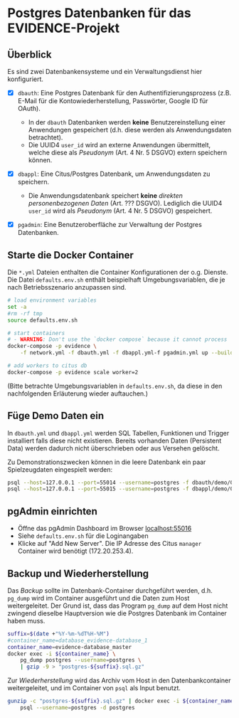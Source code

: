 # Postgres Datenbanken für das EVIDENCE-Projekt

## Überblick
Es sind zwei Datenbankensysteme und ein Verwaltungsdienst hier konfiguriert.

- [x] `dbauth`: Eine Postgres Datenbank für den Authentifizierungsprozess (z.B. E-Mail für die Kontowiederherstellung, Passwörter, Google ID für OAuth). 
    - In der `dbauth` Datenbanken werden **keine** Benutzereinstellung einer Anwendungen gespeichert (d.h. diese werden als Anwendungsdaten betrachtet). 
    - Die UUID4 `user_id` wird an externe Anwendungen übermittelt, welche diese als *Pseudonym* (Art. 4 Nr. 5 DSGVO) extern speichern können. 
- [x] `dbappl`: Eine Citus/Postgres Datenbank, um Anwendungsdaten zu speichern.
    - Die Anwendungsdatenbank speichert **keine** *direkten personenbezogenen Daten* (Art. ??? DSGVO). Lediglich die UUID4 `user_id` wird als *Pseudonym* (Art. 4 Nr. 5 DSGVO) gespeichert.
- [x] `pgadmin`: Eine Benutzeroberfläche zur Verwaltung der Postgres Datenbanken.


## Starte die Docker Container
Die `*.yml` Dateien enthalten die Container Konfigurationen der o.g. Dienste.
Die Datei `defaults.env.sh` enthält beispielhaft Umgebungsvariablen, die je nach Betriebsszenario anzupassen sind.

```bash
# load environment variables
set -a
#rm -rf tmp
source defaults.env.sh

# start containers
# - WARNING: Don't use the `docker compose` because it cannot process `ipv4_address`!
docker-compose -p evidence \
    -f network.yml -f dbauth.yml -f dbappl.yml-f pgadmin.yml up --build

# add workers to citus db
docker-compose -p evidence scale worker=2
```

(Bitte betrachte Umgebungsvariablen in `defaults.env.sh`, da diese in den nachfolgenden Erläuterung wieder auftauchen.)


## Füge Demo Daten ein
In `dbauth.yml` und `dbappl.yml` werden SQL Tabellen, Funktionen und Trigger installiert falls diese nicht existieren. Bereits vorhanden Daten (Persistent Data) werden dadurch nicht überschrieben oder aus Versehen gelöscht.

Zu Demonstrationszwecken können in die leere Datenbank ein paar Spielzeugdaten eingespielt werden:

```sh
psql --host=127.0.0.1 --port=55014 --username=postgres -f dbauth/demo/019-auth.sql
psql --host=127.0.0.1 --port=55015 --username=postgres -f dbappl/demo/029-evidence.sql
```


## pgAdmin einrichten
- Öffne das pgAdmin Dashboard im Browser [localhost:55016](http://localhost:55016/)
- Siehe `defaults.env.sh` für die Loginangaben
- Klicke auf "Add New Server". Die IP Adresse des Citus `manager` Container wird benötigt (172.20.253.4).


## Backup und Wiederherstellung
Das *Backup* sollte im Datenbank-Container durchgeführt werden, 
d.h. `pg_dump` wird im Container ausgeführt und die Daten zum Host weitergeleitet.
Der Grund ist, dass das Program `pg_dump` auf dem Host nicht zwingend dieselbe Hauptversion wie die Postgres Datenbank im Container haben muss.

```sh
suffix=$(date +"%Y-%m-%dT%H-%M")
#container_name=database_evidence-database_1
container_name=evidence-database_master
docker exec -i ${container_name} \
    pg_dump postgres --username=postgres \
    | gzip -9 > "postgres-${suffix}.sql.gz"
```

Zur *Wiederherstellung* wird das Archiv vom Host in den Datenbankcontainer weitergeleitet, 
und im Container von `psql` als Input benutzt.

```sh
gunzip -c "postgres-${suffix}.sql.gz" | docker exec -i ${container_name} \
    psql --username=postgres -d postgres 
```

